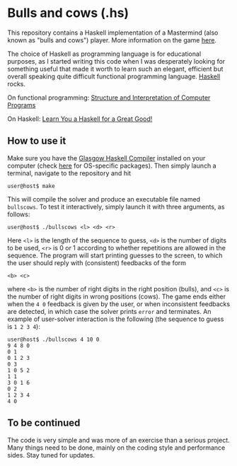 # Bulls and cows (.hs)
This repository contains a Haskell implementation of a Mastermind (also known as "bulls and cows") player.
More information on the game [here](http://en.wikipedia.org/wiki/Bulls_and_cows).

The choice of Haskell as programming language is for educational purposes, as I started writing this code
when I was desperately looking for something useful that made it worth to learn such an elegant, efficient but
overall speaking quite difficult functional programming language. [Haskell](https://www.haskell.org/) rocks.

On functional programming: [Structure and Interpretation of Computer Programs](https://mitpress.mit.edu/sicp/)

On Haskell: [Learn You a Haskell for a Great Good!](http://learnyouahaskell.com/)


## How to use it
Make sure you have the [Glasgow Haskell Compiler](https://www.haskell.org/ghc/) installed on your computer
(check [here](https://www.haskell.org/ghc/distribution_packages) for OS-specific packages).
Then simply launch a terminal, navigate to the repository and hit
```
user@host$ make
```
This will compile the solver and produce an executable file named `bullscows`. To test it interactively,
simply launch it with three arguments, as follows:
```
user@host$ ./bullscows <l> <d> <r>
```
Here `<l>` is the length of the sequence to guess, `<d>` is the number of digits to be used, `<r>` is 0 or 1
according to whether repetitions are allowed in the sequence.
The program will start printing guesses to the screen, to which the user should reply with
(consistent) feedbacks of the form
```
<b> <c>
```
where `<b>` is the number of right digits in the right position (bulls), and `<c>` is the number of right digits
in wrong positions (cows). The game ends either when the `4 0` feedback is given by the user, or when inconsistent
feedbacks are detected, in which case the solver prints `error` and terminates. An example of user-solver
interaction is the following (the sequence to guess is `1 2 3 4`):
```
user@host$ ./bullscows 4 10 0
9 4 8 0
0 1
0 1 2 3
0 3
1 0 5 2
1 1
3 0 1 6
0 2
1 2 3 4
4 0
```

## To be continued
The code is very simple and was more of an exercise than a serious project. Many things need to be done, mainly
on the coding style and performance sides. Stay tuned for updates.
